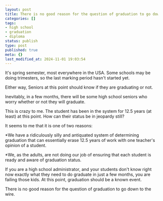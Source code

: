 ```yaml
---
layout: post
title: There is no good reason for the question of graduation to go down to the wire.
categories: []
tags:
- high school
- graduation
- diploma
status: publish
type: post
published: true
meta: {}
last_modified_at: 2024-11-01 19:03:54
---
```


It's spring semester, most everywhere in the USA. Some schools may be doing trimesters, so the last marking period hasn't started yet.

Either way, Seniors at this point should know if they are graduating or not.

Inevitably, in a few months, there will be some high school seniors who worry whether or not they will graduate.

This is crazy to me. The student has been in the system for 12.5 years (at least) at this point. How can their status be in jeopardy still?

It seems to me that it is one of two reasons:

*We have a ridiculously silly and antiquated system of determining graduation that can essentially erase 12.5 years of work with one teacher's opinion of a student.


*We, as the adults, are not doing our job of ensuring that each student is ready and aware of graduation status.

If you are a high school administrator, and your students don't know right now exactly what they need to do graduate in just a few months, you are failing those kids. At this point, graduation should be a known event.

There is no good reason for the question of graduation to go down to the wire.
